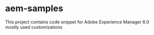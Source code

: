 aem-samples
===========

This project contains code snippet for Adobe Experience Manager 6.0 mostly used customizations
